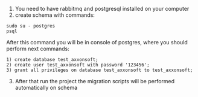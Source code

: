 1. You need to have rabbitmq and postgresql installed on your computer
2. create schema with commands:

```
sudo su - postgres
psql
```

After this command you will be in console of postgres, where you should perform next commands:

```
1) create database test_axxonsoft;
2) create user test_axxonsoft with password '123456';
3) grant all privileges on database test_axxonsoft to test_axxonsoft;
```

3. After that run the project the migration scripts will be performed automatically on schema